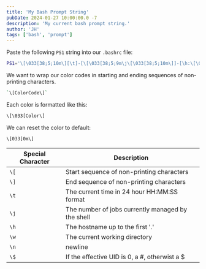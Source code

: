 ```yaml
---
title: 'My Bash Prompt String'
pubDate: 2024-01-27 10:00:00.0 -7
description: 'My current bash prompt string.'
author: 'JH'
tags: ['bash', 'prompt']
---
```


Paste the following `PS1` string into our `.bashrc` file:

```bash
PS1='\[\033[38;5;10m\][\t]-[\[\033[38;5;9m\j\[\033[38;5;10m\]]-[\h:\[\033[38;5;14m\]\w]\[\033[0m\] \n\$ '
```

We want to wrap our color codes in starting and ending sequences of non-printing characters. 

```bash
`\[ColorCode\]`
```

Each color is formatted like this: 

```bash
\[\033[Color\]
```
We can reset the color to default: 

```bash
\[033[0m\]
```

| Special Character | Description |
| --- | --- |
| `\[` | Start sequence of non-printing characters |
| `\]` | End sequence of non-printing characters |
| `\t` | The current time in 24 hour HH:MM:SS format |
| `\j` | The number of jobs currently managed by the shell |
| `\h` | The hostname up to the first '.' |
| `\w` | The current working directory |
| `\n` | newline |
| `\$` | If the effective UID is 0, a #, otherwist a $ |


